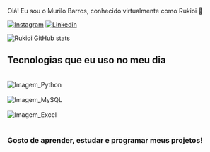 Olá! Eu sou o Murilo Barros, conhecido virtualmente como Rukioi 🤔

[![Instagram](https://img.shields.io/badge/Instagram-E4405F?style=for-the-badge&logo=instagram&logoColor=white)](https://www.instagram.com/mumulv_)
[![Linkedin](https://img.shields.io/badge/LinkedIn-0077B5?style=for-the-badge&logo=linkedin&logoColor=white)](https://www.linkedin.com/in/murilobarros)

![Rukioi GitHub stats](https://github-readme-stats.vercel.app/api?username=rukioi&show_icons=true&theme=dracula)

## Tecnologias que eu uso no meu dia

<div style="display: inline_block"><br/>
  <img align= "center" alt="Imagem_Python" src="https://img.shields.io/badge/Python-14354C?style=for-the-badge&logo=python&logoColor=white" />
</div>
<div style="display: inline_block"><br/>
  <img align= "center" alt="Imagem_MySQL" src="https://img.shields.io/badge/MySQL-005C84?style=for-the-badge&logo=mysql&logoColor=white" />
</div>
<div style="display: inline_block"><br/>
  <img align= "center" alt="Imagem_Excel" src="https://img.shields.io/badge/Microsoft_Excel-217346?style=for-the-badge&logo=microsoft-excel&logoColor=white" />
</div><br/>

### Gosto de aprender, estudar e programar meus projetos!

